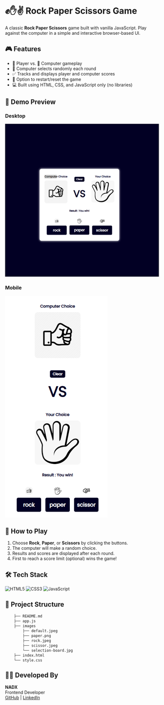 # ✊✋✌️ Rock Paper Scissors Game

A classic **Rock Paper Scissors** game built with vanilla JavaScript. Play against the computer in a simple and interactive browser-based UI.

## 🎮 Features

- 👤 Player vs. 🤖 Computer gameplay
- 🧠 Computer selects randomly each round
- ✅ Tracks and displays player and computer scores
- 🔄 Option to restart/reset the game
- 💻 Built using HTML, CSS, and JavaScript only (no libraries)

## 📸 Demo Preview
 ### Desktop 
![Rock Paper Scissors Screenshot](images/desktop-preview.png)

### Mobile 
![Rock Paper Scissors Screenshot](images/mobile-preview.png)
## 🚀 How to Play

1. Choose **Rock**, **Paper**, or **Scissors** by clicking the buttons.
2. The computer will make a random choice.
3. Results and scores are displayed after each round.
4. First to reach a score limit (optional) wins the game!

## 🛠️ Tech Stack

![HTML5](https://img.shields.io/badge/HTML5-E34F26?logo=html5&logoColor=white&style=for-the-badge)
![CSS3](https://img.shields.io/badge/CSS3-1572B6?logo=css3&logoColor=white&style=for-the-badge)
![JavaScript](https://img.shields.io/badge/JavaScript-F7DF1E?logo=javascript&logoColor=black&style=for-the-badge)

## 📁 Project Structure

```└── Rock-Paper-Scissor
    ├── README.md
    ├── app.js
    ├── images
        ├── default.jpeg
        ├── paper.png
        ├── rock.jpeg
        ├── scissor.jpeg
        └── selection-board.jpg
    ├── index.html
    └── style.css
  ```

## 👨‍💻 Developed By

 **NADX**  
Frontend Developer  
[GitHub](https://github.com/nadx) | [LinkedIn](https://linkedin.com/in/nadx)